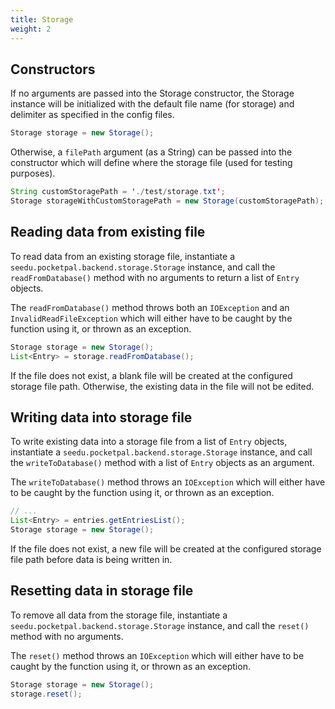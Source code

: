 ```yaml
---
title: Storage
weight: 2
---
```


## Constructors

If no arguments are passed into the Storage constructor, the Storage instance will be initialized with the default file name (for storage) and delimiter as specified in the config files.

```java
Storage storage = new Storage();
```

Otherwise, a `filePath` argument (as a String) can be passed into the constructor which will define where the storage file (used for testing purposes).

```java
String customStoragePath = './test/storage.txt';
Storage storageWithCustomStoragePath = new Storage(customStoragePath);
```

## Reading data from existing file

To read data from an existing storage file, instantiate a `seedu.pocketpal.backend.storage.Storage` instance, and call the `readFromDatabase()` method with no arguments to return a list of `Entry` objects.

The `readFromDatabase()` method throws both an `IOException` and an `InvalidReadFileException` which will either have to be caught by the function using it, or thrown as an exception.

```java
Storage storage = new Storage();
List<Entry> = storage.readFromDatabase();
```

If the file does not exist, a blank file will be created at the configured storage file path. Otherwise, the existing data in the file will not be edited.

## Writing data into storage file

To write existing data into a storage file from a list of `Entry` objects, instantiate a `seedu.pocketpal.backend.storage.Storage` instance, and call the `writeToDatabase()` method with a list of `Entry` objects as an argument.

The `writeToDatabase()` method throws an `IOException` which will either have to be caught by the function using it, or thrown as an exception.

```java
// ...
List<Entry> = entries.getEntriesList();
Storage storage = new Storage();
```

If the file does not exist, a new file will be created at the configured storage file path before data is being written in.

## Resetting data in storage file

To remove all data from the storage file, instantiate a `seedu.pocketpal.backend.storage.Storage` instance, and call the `reset()` method with no arguments.

The `reset()` method throws an `IOException` which will either have to be caught by the function using it, or thrown as an exception.

```java
Storage storage = new Storage();
storage.reset();
```
